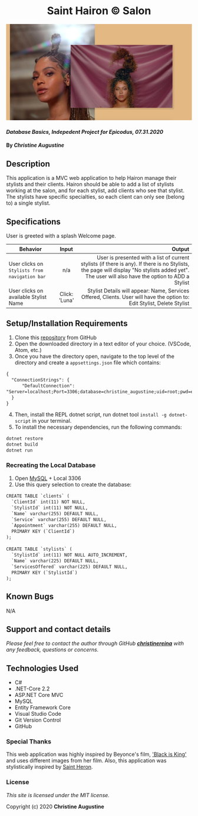 # <h1 align = "center"> Saint Hairon © Salon

![Preview](./HairSalon/wwwroot/img/preview.png)

#### _Database Basics, Indepedent Project for Epicodus, 07.31.2020_

#### By _**Christine Augustine**_

## Description

This application is a MVC web application to help Hairon manage their stylists and their clients. Hairon should be able to add a list of stylists working at the salon, and for each stylist, add clients who see that stylist. The stylists have specific specialties, so each client can only see (belong to) a single stylist.

## Specifications

User is greeted with a splash Welcome page. 

| Behavior   |   Input   |  Output | 
|----------|:-------------:|------:|
| User clicks on `Stylists from navigation bar`| n/a | User is presented with a list of current stylists (if there is any). If there is no Stylists, the page will display "No stylists added yet". The user will also have the option to ADD a Stylist
| User clicks on available Stylist Name | Click: 'Luna' | Stylist Details will appear: Name, Services Offered, Clients. User will have the option to: Edit Stylist, Delete Stylist

## Setup/Installation Requirements 

1. Clone this [repository](https://github.com/christinereina/HairSalon.Solution) from GitHub
2. Open the downloaded directory in a text editor of your choice. (VSCode, Atom, etc.)
3. Once you have the directory open, navigate to the top level of the directory and create a `appsettings.json` file which contains:
```
{
  "ConnectionStrings": {
      "DefaultConnection": "Server=localhost;Port=3306;database=christine_augustine;uid=root;pwd=epicodus;"
  }
}
```
4. Then, install the REPL dotnet script, run dotnet tool `install -g dotnet-script` in your terminal.
5. To install the necessary dependencies, run the following commands:
```
dotnet restore
dotnet build
dotnet run
```

### Recreating the Local Database

1. Open [MySQL](https://www.mysql.com/) + Local 3306
2. Use this query selection to create the database:
```
CREATE TABLE `clients` (
  `ClientId` int(11) NOT NULL,
  `StylistId` int(11) NOT NULL,
  `Name` varchar(255) DEFAULT NULL,
  `Service` varchar(255) DEFAULT NULL,
  `Appointment` varchar(255) DEFAULT NULL,
  PRIMARY KEY (`ClientId`)
);

CREATE TABLE `stylists` (
  `StylistId` int(11) NOT NULL AUTO_INCREMENT,
  `Name` varchar(225) DEFAULT NULL,
  `ServicesOffered` varchar(225) DEFAULT NULL,
  PRIMARY KEY (`StylistId`)
);
```

## Known Bugs

N/A

## Support and contact details

_Please feel free to contact the author through GitHub **[christinereina](https://github.com/christinereina)** with any feedback, questions or concerns._


## Technologies Used

* C# 
* .NET-Core 2.2
* ASP.NET Core MVC
* MySQL
* Entity Framework Core
* Visual Studio Code
* Git Version Control 
* GitHub

### Special Thanks

This web application was highly inspired by Beyonce's film, ['Black is King'](https://beyonce.com/) and uses different images from her film. Also, this application was stylistically inspired by [Saint Heron](https://www.saintheron.com/).

### License

*This site is licensed under the MIT license.*

Copyright (c) 2020 **Christine Augustine**
